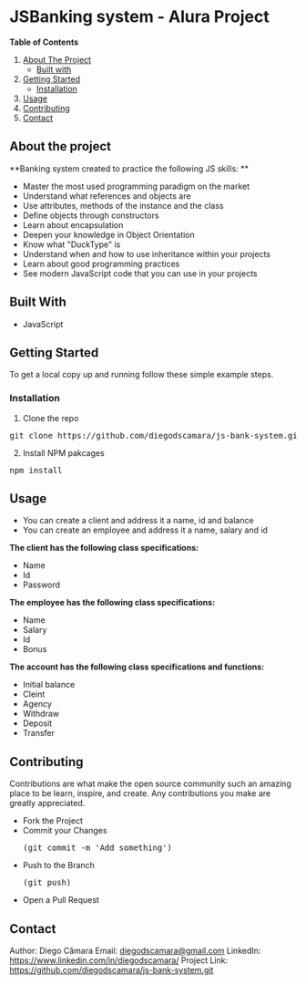 # JSBanking system - Alura Project 

**Table of Contents**
1. [About The Project](https://github.com/diegodscamara/js-bank-system/blob/main/README.md#about-the-project "About The Project")
	- [Built with](https://github.com/diegodscamara/js-bank-system/blob/main/README.md#built-with "Built with")
2. [Getting Started](https://github.com/diegodscamara/js-bank-system/blob/main/README.md#getting-started "Getting Started")
	- [Installation](https://github.com/diegodscamara/js-bank-system/blob/main/README.md#installation "Installation")
3. [Usage](https://github.com/diegodscamara/js-bank-system/blob/main/README.md#usage "Usage")
4. [Contributing](https://github.com/diegodscamara/js-bank-system/blob/main/README.md#contributing "Contributing")
5. [Contact](https://github.com/diegodscamara/js-bank-system/blob/main/README.md#contact "Contact")

## About the project 

**Banking system created to practice the following JS skills:
**
- Master the most used programming paradigm on the market
- Understand what references and objects are
- Use attributes, methods of the instance and the class
- Define objects through constructors
- Learn about encapsulation
- Deepen your knowledge in Object Orientation
- Know what "DuckType" is
- Understand when and how to use inheritance within your projects
- Learn about good programming practices
- See modern JavaScript code that you can use in your projects

## Built With

- JavaScript

## Getting Started

To get a local copy up and running follow these simple example steps.

### Installation

1. Clone the repo
<pre>git clone https://github.com/diegodscamara/js-bank-system.git </pre>

2. Install NPM pakcages
<pre>npm install</pre>

## Usage 

- You can create a client and address it a name, id and balance
- You can create an employee and address it a name, salary and id

**The client has the following class specifications:**
- Name
- Id
- Password

**The employee has the following class specifications:**
- Name
- Salary
- Id
- Bonus

**The account has the following class specifications and functions:**
- Initial balance
- Cleint
- Agency
- Withdraw 
- Deposit
- Transfer

## Contributing

Contributions are what make the open source community such an amazing place to be learn, inspire, and create. Any contributions you make are greatly appreciated.

- Fork the Project
- Commit your Changes <pre>(git commit -m 'Add something')</pre>
- Push to the Branch <pre>(git push)</pre>
- Open a Pull Request

## Contact

Author: Diego Câmara
Email: [diegodscamara@gmail.com](mailto:diegodscamara@gmail.com "diegodscamara@gmail.com")
LinkedIn: https://www.linkedin.com/in/diegodscamara/ 
Project Link: https://github.com/diegodscamara/js-bank-system.git
